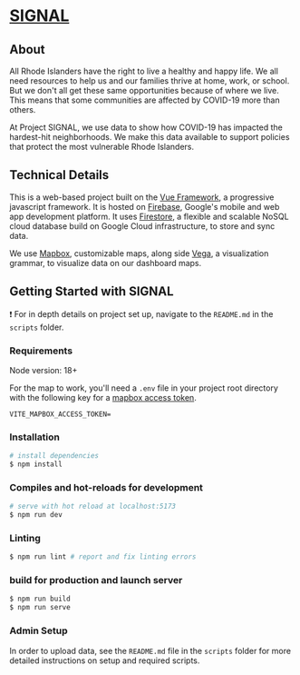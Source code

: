 # [SIGNAL](https://signal-ri.org/)

## About
All Rhode Islanders have the right to live a healthy and happy life. We all need resources to help us and our families 
thrive at home, work, or school. But we don't all get these same opportunities because of where we live. This means that
some communities are affected by COVID-19 more than others.

At Project SIGNAL, we use data to show how COVID-19 has impacted the hardest-hit neighborhoods. We make this data 
available to support policies that protect the most vulnerable Rhode Islanders.

## Technical Details

This is a web-based project built on the [Vue Framework](https://vuejs.org/), a progressive javascript framework. It is
hosted on [Firebase](https://firebase.google.com/), Google's mobile and web app development platform. It uses 
[Firestore](https://firebase.google.com/docs/firestore), a flexible and scalable NoSQL cloud database build on Google
Cloud infrastructure, to store and sync data.

We use [Mapbox](https://www.mapbox.com/), customizable maps, along side [Vega](https://vega.github.io/vega/), a 
visualization grammar, to visualize data on our dashboard maps.

## Getting Started with SIGNAL

:exclamation: For in depth details on project set up, navigate to the `README.md` in the `scripts` folder.

### Requirements

Node version: 18+

For the map to work, you'll need a `.env` file in your project root directory with the following key for a 
[mapbox access token](https://docs.mapbox.com/help/getting-started/access-tokens/).

```
VITE_MAPBOX_ACCESS_TOKEN=
```

### Installation

```bash
# install dependencies
$ npm install
```

### Compiles and hot-reloads for development
```bash
# serve with hot reload at localhost:5173
$ npm run dev
```

### Linting
```bash
$ npm run lint # report and fix linting errors
```

### build for production and launch server
```bash
$ npm run build
$ npm run serve
```

### Admin Setup

In order to upload data, see the `README.md` file in the `scripts` folder for more detailed instructions on setup and 
required scripts.

